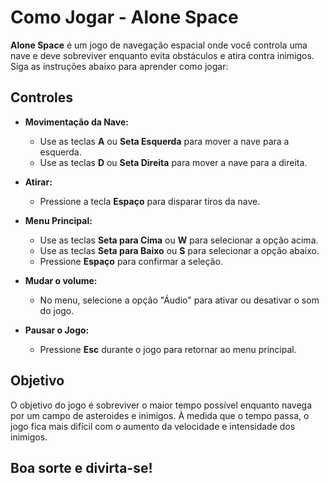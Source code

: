 # Como Jogar - Alone Space

**Alone Space** é um jogo de navegação espacial onde você controla uma nave e deve sobreviver enquanto evita obstáculos e atira contra inimigos. Siga as instruções abaixo para aprender como jogar:

## Controles

- **Movimentação da Nave:**
  - Use as teclas **A** ou **Seta Esquerda** para mover a nave para a esquerda.
  - Use as teclas **D** ou **Seta Direita** para mover a nave para a direita.

- **Atirar:**
  - Pressione a tecla **Espaço** para disparar tiros da nave.
  
- **Menu Principal:**
  - Use as teclas **Seta para Cima** ou **W** para selecionar a opção acima.
  - Use as teclas **Seta para Baixo** ou **S** para selecionar a opção abaixo.
  - Pressione **Espaço** para confirmar a seleção.
  
- **Mudar o volume:**
  - No menu, selecione a opção "Áudio" para ativar ou desativar o som do jogo.

- **Pausar o Jogo:**
  - Pressione **Esc** durante o jogo para retornar ao menu principal.

## Objetivo

O objetivo do jogo é sobreviver o maior tempo possível enquanto navega por um campo de asteroides e inimigos. À medida que o tempo passa, o jogo fica mais difícil com o aumento da velocidade e intensidade dos inimigos.

## Boa sorte e divirta-se!